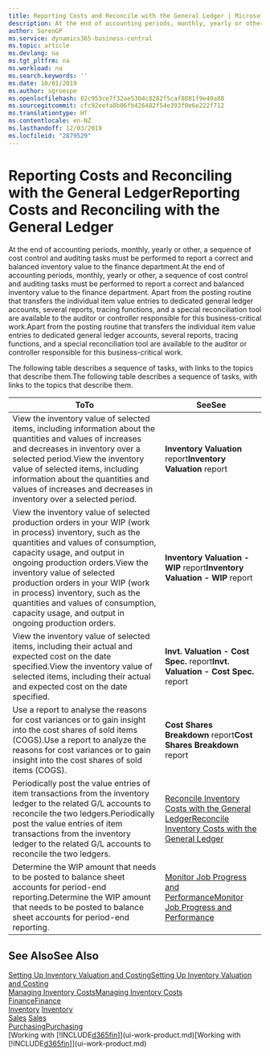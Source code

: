 ```yaml
---
title: Reporting Costs and Reconcile with the General Ledger | Microsoft Docs
description: At the end of accounting periods, monthly, yearly or other, a sequence of cost control and auditing tasks must be performed to report a correct and balanced inventory value to the finance department. Apart from the posting routine that transfers the individual item value entries to dedicated general ledger accounts, several reports, tracing functions, and a special reconciliation tool are available to the auditor or controller responsible for this business-critical work.
author: SorenGP
ms.service: dynamics365-business-central
ms.topic: article
ms.devlang: na
ms.tgt_pltfrm: na
ms.workload: na
ms.search.keywords: ''
ms.date: 10/01/2019
ms.author: sgroespe
ms.openlocfilehash: 82c953ce7f32ae5304c8282f5caf8081f9e40a88
ms.sourcegitcommit: cfc92eefa8b06fb426482f54e393f0e6e222f712
ms.translationtype: HT
ms.contentlocale: en-NZ
ms.lasthandoff: 12/03/2019
ms.locfileid: "2879529"
---
```

# <a name="reporting-costs-and-reconciling-with-the-general-ledger"></a><span data-ttu-id="3ff75-104">Reporting Costs and Reconciling with the General Ledger</span><span class="sxs-lookup"><span data-stu-id="3ff75-104">Reporting Costs and Reconciling with the General Ledger</span></span>
<span data-ttu-id="3ff75-105">At the end of accounting periods, monthly, yearly or other, a sequence of cost control and auditing tasks must be performed to report a correct and balanced inventory value to the finance department.</span><span class="sxs-lookup"><span data-stu-id="3ff75-105">At the end of accounting periods, monthly, yearly or other, a sequence of cost control and auditing tasks must be performed to report a correct and balanced inventory value to the finance department.</span></span> <span data-ttu-id="3ff75-106">Apart from the posting routine that transfers the individual item value entries to dedicated general ledger accounts, several reports, tracing functions, and a special reconciliation tool are available to the auditor or controller responsible for this business-critical work.</span><span class="sxs-lookup"><span data-stu-id="3ff75-106">Apart from the posting routine that transfers the individual item value entries to dedicated general ledger accounts, several reports, tracing functions, and a special reconciliation tool are available to the auditor or controller responsible for this business-critical work.</span></span>  

 <span data-ttu-id="3ff75-107">The following table describes a sequence of tasks, with links to the topics that describe them.</span><span class="sxs-lookup"><span data-stu-id="3ff75-107">The following table describes a sequence of tasks, with links to the topics that describe them.</span></span>   

|<span data-ttu-id="3ff75-108">**To**</span><span class="sxs-lookup"><span data-stu-id="3ff75-108">**To**</span></span>|<span data-ttu-id="3ff75-109">**See**</span><span class="sxs-lookup"><span data-stu-id="3ff75-109">**See**</span></span>|  
|------------|-------------|  
|<span data-ttu-id="3ff75-110">View the inventory value of selected items, including information about the quantities and values of increases and decreases in inventory over a selected period.</span><span class="sxs-lookup"><span data-stu-id="3ff75-110">View the inventory value of selected items, including information about the quantities and values of increases and decreases in inventory over a selected period.</span></span>|<span data-ttu-id="3ff75-111">**Inventory Valuation** report</span><span class="sxs-lookup"><span data-stu-id="3ff75-111">**Inventory Valuation** report</span></span>|  
|<span data-ttu-id="3ff75-112">View the inventory value of selected production orders in your WIP (work in process) inventory, such as the quantities and values of consumption, capacity usage, and output in ongoing production orders.</span><span class="sxs-lookup"><span data-stu-id="3ff75-112">View the inventory value of selected production orders in your WIP (work in process) inventory, such as the quantities and values of consumption, capacity usage, and output in ongoing production orders.</span></span>|<span data-ttu-id="3ff75-113">**Inventory Valuation - WIP** report</span><span class="sxs-lookup"><span data-stu-id="3ff75-113">**Inventory Valuation - WIP** report</span></span>|  
|<span data-ttu-id="3ff75-114">View the inventory value of selected items, including their actual and expected cost on the date specified.</span><span class="sxs-lookup"><span data-stu-id="3ff75-114">View the inventory value of selected items, including their actual and expected cost on the date specified.</span></span>|<span data-ttu-id="3ff75-115">**Invt. Valuation - Cost Spec.** report</span><span class="sxs-lookup"><span data-stu-id="3ff75-115">**Invt. Valuation - Cost Spec.** report</span></span>|  
|<span data-ttu-id="3ff75-116">Use a report to analyse the reasons for cost variances or to gain insight into the cost shares of sold items (COGS).</span><span class="sxs-lookup"><span data-stu-id="3ff75-116">Use a report to analyze the reasons for cost variances or to gain insight into the cost shares of sold items (COGS).</span></span>|<span data-ttu-id="3ff75-117">**Cost Shares Breakdown** report</span><span class="sxs-lookup"><span data-stu-id="3ff75-117">**Cost Shares Breakdown** report</span></span>|  
|<span data-ttu-id="3ff75-118">Periodically post the value entries of item transactions from the inventory ledger to the related G/L accounts to reconcile the two ledgers.</span><span class="sxs-lookup"><span data-stu-id="3ff75-118">Periodically post the value entries of item transactions from the inventory ledger to the related G/L accounts to reconcile the two ledgers.</span></span>|[<span data-ttu-id="3ff75-119">Reconcile Inventory Costs with the General Ledger</span><span class="sxs-lookup"><span data-stu-id="3ff75-119">Reconcile Inventory Costs with the General Ledger</span></span>](finance-how-to-post-inventory-costs-to-the-general-ledger.md)|  
|<span data-ttu-id="3ff75-120">Determine the WIP amount that needs to be posted to balance sheet accounts for period-end reporting.</span><span class="sxs-lookup"><span data-stu-id="3ff75-120">Determine the WIP amount that needs to be posted to balance sheet accounts for period-end reporting.</span></span>|[<span data-ttu-id="3ff75-121">Monitor Job Progress and Performance</span><span class="sxs-lookup"><span data-stu-id="3ff75-121">Monitor Job Progress and Performance</span></span>](projects-how-monitor-progress-performance.md)|

## <a name="see-also"></a><span data-ttu-id="3ff75-122">See Also</span><span class="sxs-lookup"><span data-stu-id="3ff75-122">See Also</span></span>  
[<span data-ttu-id="3ff75-123">Setting Up Inventory Valuation and Costing</span><span class="sxs-lookup"><span data-stu-id="3ff75-123">Setting Up Inventory Valuation and Costing</span></span>](finance-set-up-inventory-valuation-and-costing.md)  
[<span data-ttu-id="3ff75-124">Managing Inventory Costs</span><span class="sxs-lookup"><span data-stu-id="3ff75-124">Managing Inventory Costs</span></span>](finance-manage-inventory-costs.md)  
[<span data-ttu-id="3ff75-125">Finance</span><span class="sxs-lookup"><span data-stu-id="3ff75-125">Finance</span></span>](finance.md)  
<span data-ttu-id="3ff75-126">[Inventory](inventory-manage-inventory.md) </span><span class="sxs-lookup"><span data-stu-id="3ff75-126">[Inventory](inventory-manage-inventory.md) </span></span>  
<span data-ttu-id="3ff75-127">[Sales](sales-manage-sales.md) </span><span class="sxs-lookup"><span data-stu-id="3ff75-127">[Sales](sales-manage-sales.md) </span></span>  
[<span data-ttu-id="3ff75-128">Purchasing</span><span class="sxs-lookup"><span data-stu-id="3ff75-128">Purchasing</span></span>](purchasing-manage-purchasing.md)  
<span data-ttu-id="3ff75-129">[Working with [!INCLUDE[d365fin](includes/d365fin_md.md)]](ui-work-product.md)</span><span class="sxs-lookup"><span data-stu-id="3ff75-129">[Working with [!INCLUDE[d365fin](includes/d365fin_md.md)]](ui-work-product.md)</span></span>
